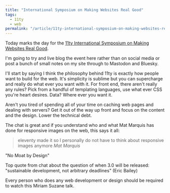 ```yaml
---
title: "International Symposium on Making Websites Real Good"
tags:
  - 11ty
  - web
permalink: "/article/11ty-international-symposium-on-making-websites-real-good/"
---
```


Today marks the day for the [11ty International Symposium on Making Websites Real Good](https://conf.11ty.dev/). 

I'm going to try and live blog the event here rather than on social media or post a bunch of small notes on my site through to Mastodon and Bluesky.

I'll start by saying I think the philosophy behind 11ty is exactly how people want to build for the web. It's simplicity is sublime but you can supercharge and really do what ever you want with it. For front end, there aren't really any rules? Pick from a handful of templating languages, use what ever CSS you're heart desires. Data? Where ever you want it.

Aren't you tired of spending all of your time on caching web pages and dealing with servers? Get it out of the way up front and focus on the content and the design. Lower the technical debt.

The chat is great and if you understand who and what Mat Marquis has done for responsive images on the web, this says it all:

> eleventy made it so I personally do not have to think about responsive images anymore
<cite>Mat Marquis</cite>

"No Moat by Design"

Top quote from chat about the question of when 3.0 will be released: "sustainable development, not arbitrary deadlines" (Eric Bailey)

Every person who does any web development or design should be required to watch this Miriam Suzane talk.